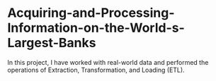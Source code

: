 # Acquiring-and-Processing-Information-on-the-World-s-Largest-Banks
In this project, I have worked with real-world data and performed the operations of Extraction, Transformation, and Loading (ETL).
